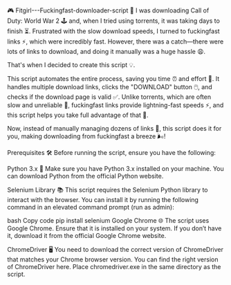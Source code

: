 🎮 Fitgirl---Fuckingfast-downloader-script 🚀
I was downloading Call of Duty: World War 2 🕹️ and, when I tried using torrents, it was taking days to finish ⏳. Frustrated with the slow download speeds, I turned to fuckingfast links ⚡, which were incredibly fast. However, there was a catch—there were lots of links to download, and doing it manually was a huge hassle 😩.

That's when I decided to create this script 💡.

This script automates the entire process, saving you time ⏰ and effort 💪. It handles multiple download links, clicks the "DOWNLOAD" button 🖱️, and checks if the download page is valid ✅. Unlike torrents, which are often slow and unreliable 🐢, fuckingfast links provide lightning-fast speeds ⚡, and this script helps you take full advantage of that 🚀.

Now, instead of manually managing dozens of links 🔗, this script does it for you, making downloading from fuckingfast a breeze 🌬️!

Prerequisites 🛠️
Before running the script, ensure you have the following:

Python 3.x 🐍
Make sure you have Python 3.x installed on your machine. You can download Python from the official Python website.

Selenium Library 📚
This script requires the Selenium Python library to interact with the browser. You can install it by running the following command in an elevated command prompt (run as admin):

bash
Copy code
pip install selenium
Google Chrome 🌐
The script uses Google Chrome. Ensure that it is installed on your system. If you don’t have it, download it from the official Google Chrome website.

ChromeDriver 🖥️
You need to download the correct version of ChromeDriver that matches your Chrome browser version. You can find the right version of ChromeDriver here. Place chromedriver.exe in the same directory as the script.
